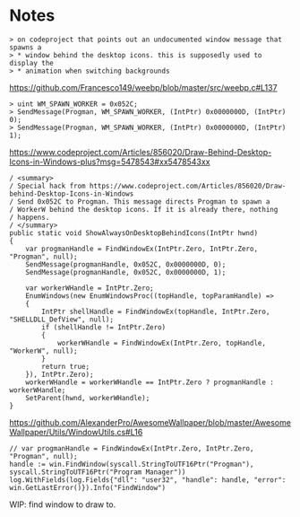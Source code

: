 # Notes

```
> on codeproject that points out an undocumented window message that spawns a
> * window behind the desktop icons. this is supposedly used to display the
> * animation when switching backgrounds
```

https://github.com/Francesco149/weebp/blob/master/src/weebp.c#L137

```
> uint WM_SPAWN_WORKER = 0x052C;
> SendMessage(Progman, WM_SPAWN_WORKER, (IntPtr) 0x0000000D, (IntPtr) 0);
> SendMessage(Progman, WM_SPAWN_WORKER, (IntPtr) 0x0000000D, (IntPtr) 1);
```

https://www.codeproject.com/Articles/856020/Draw-Behind-Desktop-Icons-in-Windows-plus?msg=5478543#xx5478543xx

```
/ <summary>
/ Special hack from https://www.codeproject.com/Articles/856020/Draw-behind-Desktop-Icons-in-Windows
/ Send 0x052C to Progman. This message directs Progman to spawn a
/ WorkerW behind the desktop icons. If it is already there, nothing
/ happens.
/ </summary>
public static void ShowAlwaysOnDesktopBehindIcons(IntPtr hwnd)
{
    var progmanHandle = FindWindowEx(IntPtr.Zero, IntPtr.Zero, "Progman", null);
    SendMessage(progmanHandle, 0x052C, 0x0000000D, 0);
    SendMessage(progmanHandle, 0x052C, 0x0000000D, 1);

    var workerWHandle = IntPtr.Zero;
    EnumWindows(new EnumWindowsProc((topHandle, topParamHandle) =>
    {
        IntPtr shellHandle = FindWindowEx(topHandle, IntPtr.Zero, "SHELLDLL_DefView", null);
        if (shellHandle != IntPtr.Zero)
        {
            workerWHandle = FindWindowEx(IntPtr.Zero, topHandle, "WorkerW", null);
        }
        return true;
    }), IntPtr.Zero);
    workerWHandle = workerWHandle == IntPtr.Zero ? progmanHandle : workerWHandle;
    SetParent(hwnd, workerWHandle);
}
```

https://github.com/AlexanderPro/AwesomeWallpaper/blob/master/AwesomeWallpaper/Utils/WindowUtils.cs#L16

```
// var progmanHandle = FindWindowEx(IntPtr.Zero, IntPtr.Zero, "Progman", null);
handle := win.FindWindow(syscall.StringToUTF16Ptr("Progman"), syscall.StringToUTF16Ptr("Program Manager"))
log.WithFields(log.Fields{"dll": "user32", "handle": handle, "error": win.GetLastError()}).Info("FindWindow")
```

WIP: find window to draw to.